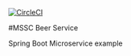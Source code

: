 [![CircleCI](https://circleci.com/gh/kackey0-1/mssc.svg?style=svg)](https://circleci.com/gh/kackey0-1/mssc)

#MSSC Beer Service

Spring Boot Microservice example
